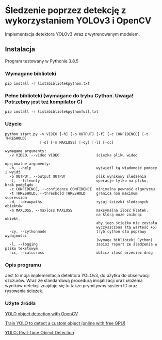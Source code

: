 # Śledzenie poprzez detekcję z wykorzystaniem YOLOv3 i OpenCV
Implementacja detektora YOLOv3 wraz z wytrenowanym modelem.

## Instalacja

Program testowany w Pythonie 3.8.5

### Wymagane biblioteki
```Linux
pip install -r listabibliotekpython.txt
```

### Pełne biblioteki (wymagane do trybu Cython. Uwaga! Potrzebny jest też kompilator C)
```Linux
pip install -r listabibliotekpythonfull.txt
```

### Użycie
```Linux
python start.py -v VIDEO [-h] [-o OUTPUT] [-f] [-c CONFIDENCE] [-t THRESHOLD] 
                [-d] [-m MAXLOSS] [-cy] [-l] [-cc]

wymagane argumenty:
  -v VIDEO, --video VIDEO                 ścieżka pliku wideo

opcjonalne argumenty:
  -h, --help                              wyświetl tą wiadomość pomocy i wyjdź
  -o OUTPUT, --output OUTPUT              plik wynikowy śledzenia
  -f, --fileonly                          operacje tylko na pliku, brak podglądu
  -c CONFIDENCE, --confidence CONFIDENCE  minimalna pewność algorytmu
  -t THRESHOLD, --threshold THRESHOLD     granica non maximum supression
  -d, --drawpaths                         rysuj ścieżki śledzonych obiektów
  -m MAXLOSS, --maxloss MAXLOSS           maksymalna ilość klatek, 
                                          na którą może zniknąć obiekt,
                                          aby jego ścieżka nie została
                                          wyczyszczona (ta wartość +5)
  -cy, --cythonmode                       tryb cython dla poprawy wydajności 
                                          (wymaga biblioteki Cython)
  -l, --logging                           zapisz raport ze śledzenia w pliku tekstowym
  -cc, --calccross                        oblicz ilość przecięć dróg
  ```
  
  ### Opis programu
  Jest to moja implementacja detektora YOLOv3, do użytku do obserwacji szczurów. Wraz ze standardową procedurą inicjalizacji oraz ułożenia wyników detekcji znajduje się tu także prymitywny system ID oraz rysowania ścieżek.
  
  ### Użyte źródła
  [YOLO object detection with OpenCV](https://www.pyimagesearch.com/2018/11/12/yolo-object-detection-with-opencv/)
  
  [Train YOLO to detect a custom object (online with free GPU)](https://pysource.com/2020/04/02/train-yolo-to-detect-a-custom-object-online-with-free-gpu/)
  
  [YOLO: Real-Time Object Detection](https://pjreddie.com/darknet/yolo/)
